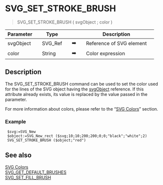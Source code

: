 <!-- SVG_SET_STROKE_BRUSH ( objectID ; color ; opacity )
 -> objectID (Text)
 -> color (Text)
 -> opacity (Long Integer)-->
# SVG_SET_STROKE_BRUSH

> SVG_SET_STROKE_BRUSH ( svgObject ; color )

| Parameter |     | Type |     |     |     | Description |     |
| --- | --- | --- | --- | --- | --- | --- | --- |
| svgObject |     | SVG_Ref |     | ➡️ |     | Reference of SVG element |     |
| color |     | String |     | ➡️ |     | Color expression |     |

## Description

The SVG_SET_STROKE_BRUSH command can be used to set the color used for the lines of the SVG object having the [svgObject](## "Reference of SVG element") reference. If this attribute already exists, its value is replaced by the value passed in the parameter.

For more information about colors, please refer to the “[SVG Colors](../SVG%20Colors.md)” section.

### Example  

```4d
 $svg:=SVG_New   
 $object:=SVG_New_rect ($svg;10;10;200;200;0;0;"black";"white";2)  
 SVG_SET_STROKE_BRUSH ($object;"red")
```

## See also

[SVG Colors](../SVG%20Colors.md)  
[SVG_GET_DEFAULT_BRUSHES](SVG_GET_DEFAULT_BRUSHES.md)  
[SVG_SET_FILL_BRUSH](SVG_SET_FILL_BRUSH.md)
